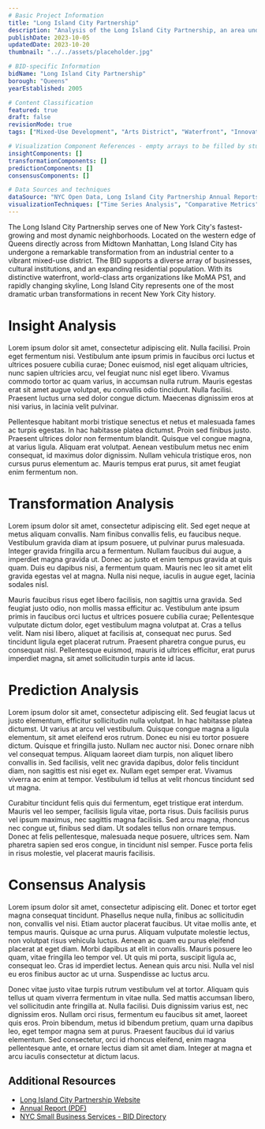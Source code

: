 ```yaml
---
# Basic Project Information
title: "Long Island City Partnership"
description: "Analysis of the Long Island City Partnership, an area undergoing rapid transformation in Queens."
publishDate: 2023-10-05
updatedDate: 2023-10-20
thumbnail: "../../assets/placeholder.jpg"

# BID-specific Information
bidName: "Long Island City Partnership"
borough: "Queens"
yearEstablished: 2005

# Content Classification
featured: true
draft: false
revisionMode: true
tags: ["Mixed-Use Development", "Arts District", "Waterfront", "Innovation Hub"]

# Visualization Component References - empty arrays to be filled by students
insightComponents: []
transformationComponents: []
predictionComponents: []
consensusComponents: []

# Data Sources and techniques
dataSource: "NYC Open Data, Long Island City Partnership Annual Reports, Census Data, Real Estate Market Data, Arts Organization Data, MTA Ridership"
visualizationTechniques: ["Time Series Analysis", "Comparative Metrics", "Spatial Analysis", "Economic Impact Assessment", "Development Tracking"]
---
```


The Long Island City Partnership serves one of New York City's fastest-growing and most dynamic neighborhoods. Located on the western edge of Queens directly across from Midtown Manhattan, Long Island City has undergone a remarkable transformation from an industrial center to a vibrant mixed-use district. The BID supports a diverse array of businesses, cultural institutions, and an expanding residential population. With its distinctive waterfront, world-class arts organizations like MoMA PS1, and rapidly changing skyline, Long Island City represents one of the most dramatic urban transformations in recent New York City history.

# Insight Analysis

Lorem ipsum dolor sit amet, consectetur adipiscing elit. Nulla facilisi. Proin eget fermentum nisi. Vestibulum ante ipsum primis in faucibus orci luctus et ultrices posuere cubilia curae; Donec euismod, nisl eget aliquam ultricies, nunc sapien ultricies arcu, vel feugiat nunc nisl eget libero. Vivamus commodo tortor ac quam varius, in accumsan nulla rutrum. Mauris egestas erat sit amet augue volutpat, eu convallis odio tincidunt. Nulla facilisi. Praesent luctus urna sed dolor congue dictum. Maecenas dignissim eros at nisi varius, in lacinia velit pulvinar.

Pellentesque habitant morbi tristique senectus et netus et malesuada fames ac turpis egestas. In hac habitasse platea dictumst. Proin sed finibus justo. Praesent ultrices dolor non fermentum blandit. Quisque vel congue magna, at varius ligula. Aliquam erat volutpat. Aenean vestibulum metus nec enim consequat, id maximus dolor dignissim. Nullam vehicula tristique eros, non cursus purus elementum ac. Mauris tempus erat purus, sit amet feugiat enim fermentum non.

# Transformation Analysis

Lorem ipsum dolor sit amet, consectetur adipiscing elit. Sed eget neque at metus aliquam convallis. Nam finibus convallis felis, eu faucibus neque. Vestibulum gravida diam at ipsum posuere, ut pulvinar purus malesuada. Integer gravida fringilla arcu a fermentum. Nullam faucibus dui augue, a imperdiet magna gravida ut. Donec ac justo et enim tempus gravida at quis quam. Duis eu dapibus nisi, a fermentum quam. Mauris nec leo sit amet elit gravida egestas vel at magna. Nulla nisi neque, iaculis in augue eget, lacinia sodales nisl.

Mauris faucibus risus eget libero facilisis, non sagittis urna gravida. Sed feugiat justo odio, non mollis massa efficitur ac. Vestibulum ante ipsum primis in faucibus orci luctus et ultrices posuere cubilia curae; Pellentesque vulputate dictum dolor, eget vestibulum magna volutpat at. Cras a tellus velit. Nam nisi libero, aliquet at facilisis at, consequat nec purus. Sed tincidunt ligula eget placerat rutrum. Praesent pharetra congue purus, eu consequat nisl. Pellentesque euismod, mauris id ultrices efficitur, erat purus imperdiet magna, sit amet sollicitudin turpis ante id lacus.

# Prediction Analysis

Lorem ipsum dolor sit amet, consectetur adipiscing elit. Sed feugiat lacus ut justo elementum, efficitur sollicitudin nulla volutpat. In hac habitasse platea dictumst. Ut varius at arcu vel vestibulum. Quisque congue magna a ligula elementum, sit amet eleifend eros rutrum. Donec eu nisi eu tortor posuere dictum. Quisque et fringilla justo. Nullam nec auctor nisi. Donec ornare nibh vel consequat tempus. Aliquam laoreet diam turpis, non aliquet libero convallis in. Sed facilisis, velit nec gravida dapibus, dolor felis tincidunt diam, non sagittis est nisi eget ex. Nullam eget semper erat. Vivamus viverra ac enim at tempor. Vestibulum id tellus at velit rhoncus tincidunt sed ut magna.

Curabitur tincidunt felis quis dui fermentum, eget tristique erat interdum. Mauris vel leo semper, facilisis ligula vitae, porta risus. Duis facilisis purus vel ipsum maximus, nec sagittis magna facilisis. Sed arcu magna, rhoncus nec congue ut, finibus sed diam. Ut sodales tellus non ornare tempus. Donec at felis pellentesque, malesuada neque posuere, ultrices sem. Nam pharetra sapien sed eros congue, in tincidunt nisl semper. Fusce porta felis in risus molestie, vel placerat mauris facilisis.

# Consensus Analysis

Lorem ipsum dolor sit amet, consectetur adipiscing elit. Donec et tortor eget magna consequat tincidunt. Phasellus neque nulla, finibus ac sollicitudin non, convallis vel nisi. Etiam auctor placerat faucibus. Ut vitae mollis ante, et tempus mauris. Quisque ac urna purus. Aliquam vulputate molestie lectus, non volutpat risus vehicula luctus. Aenean ac quam eu purus eleifend placerat at eget diam. Morbi dapibus at elit in convallis. Mauris posuere leo quam, vitae fringilla leo tempor vel. Ut quis mi porta, suscipit ligula ac, consequat leo. Cras id imperdiet lectus. Aenean quis arcu nisi. Nulla vel nisl eu eros finibus auctor ac ut urna. Suspendisse ac luctus arcu.

Donec vitae justo vitae turpis rutrum vestibulum vel at tortor. Aliquam quis tellus ut quam viverra fermentum in vitae nulla. Sed mattis accumsan libero, vel sollicitudin ante fringilla at. Nulla facilisi. Duis dignissim varius est, nec dignissim eros. Nullam orci risus, fermentum eu faucibus sit amet, laoreet quis eros. Proin bibendum, metus id bibendum pretium, quam urna dapibus leo, eget tempor magna sem at purus. Praesent faucibus dui id varius elementum. Sed consectetur, orci id rhoncus eleifend, enim magna pellentesque ante, et ornare lectus diam sit amet diam. Integer at magna et arcu iaculis consectetur at dictum lacus.

## Additional Resources

- [Long Island City Partnership Website](https://longislandcityqueens.com/)
- [Annual Report (PDF)](https://longislandcityqueens.com/about/annual-reports/)
- [NYC Small Business Services - BID Directory](https://www1.nyc.gov/site/sbs/neighborhoods/business-improvement-districts.page)
